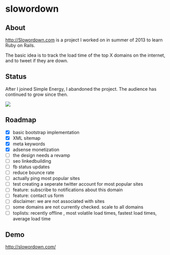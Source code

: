 slowordown
==========

## About

http://Slowordown.com is a project I worked on in summer of 2013 to learn Ruby on Rails.

The basic idea is to track the load time of the top X domains on the internet, and to tweet if they are down.

## Status

After I joined Simple Energy, I abandoned the project.  The audience has continued to grow since then.  

<img src='http://bits.owocki.com/image/2W0q1d0i2f2Q/Screen%20Shot%202014-01-24%20at%201.06.45%20PM.png' />

## Roadmap

- [X] basic bootstrap implementation
- [X] XML sitemap
- [X] meta keywords
- [X] adsense monetization
- [ ] the design needs a revamp
- [ ] seo linkedbuilding 
- [ ] fb status updates
- [ ] reduce bounce rate
- [ ] actually ping most popular sites
- [ ] test creating a seperate twitter account for most popular sites
- [ ] feature: subscribe to notifications about this domain
- [ ] feature: contact us form
- [ ]  disclaimer: we are not associated with sites
- [ ] some domains are not currently checked. scale to all domains
- [ ]  toplists: recently offline , most volatile load times, fastest load times, average load time

## Demo

http://slowordown.com/

<!-- Google Analytics --> 
<img src='https://ga-beacon.appspot.com/UA-1014419-15/owocki/slowordown' style='width:1px; height:1px;' >

